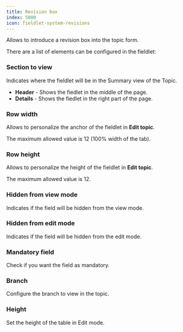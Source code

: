 ```yaml
---
title: Revision box
index: 5000
icon: fieldlet-system-revisions
---
```


Allows to introduce a revision box into the topic form.

There are a list of elements can be configured in the fieldlet:

### Section to view

Indicates where the fieldlet will be in the Summary view of the Topic.

- **Header** - Shows the fiedlet in the middle of the page.
- **Details** - Shows the fiedlet in the right part of the page.

### Row width

Allows to personalize the anchor of the fieldlet in **Edit topic**.

The maximum allowed value is 12 (100% width of the tab).

### Row height

Allows to personalize the height of the fieldlet in **Edit topic**.

The maximum allowed value is 12.

### Hidden from view mode

Indicates if the field will be hidden from the view mode.


### Hidden from edit mode

Indicates if the field will be hidden from the edit mode.

### Mandatory field

Check if you want the field as mandatory.

### Branch

Configure the branch to view in the topic.

### Height

Set the height of the table in Edit mode.
